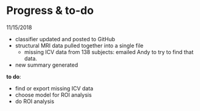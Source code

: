 # Progress & to-do

11/15/2018

- classifier updated and posted to GitHub
- structural MRI data pulled together into a single file
	- missing ICV data from 138 subjects: emailed Andy to try to find that data. 
- new summary generated


**to do**:

- find or export missing ICV data
- choose model for ROI analysis
- do ROI analysis